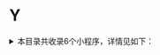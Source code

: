 # Y
<details>
<summary>
本目录共收录6个小程序，详情见如下：
</summary>

- [一点点](https://github.com/zirawell/R-Store/tree/main/Rule/QuanX/Adblock/Applet/Wechat/Y/%E4%B8%80%E7%82%B9%E7%82%B9)
- [印享星](https://github.com/zirawell/R-Store/tree/main/Rule/QuanX/Adblock/Applet/Wechat/Y/%E5%8D%B0%E4%BA%AB%E6%98%9F)
- [易捷加油](https://github.com/zirawell/R-Store/tree/main/Rule/QuanX/Adblock/Applet/Wechat/Y/%E6%98%93%E6%8D%B7%E5%8A%A0%E6%B2%B9)
- [永辉生活](https://github.com/zirawell/R-Store/tree/main/Rule/QuanX/Adblock/Applet/Wechat/Y/%E6%B0%B8%E8%BE%89%E7%94%9F%E6%B4%BB)
- [羊城通](https://github.com/zirawell/R-Store/tree/main/Rule/QuanX/Adblock/Applet/Wechat/Y/%E7%BE%8A%E5%9F%8E%E9%80%9A)
- [韵达快递](https://github.com/zirawell/R-Store/tree/main/Rule/QuanX/Adblock/Applet/Wechat/Y/%E9%9F%B5%E8%BE%BE%E5%BF%AB%E9%80%92)

</details>